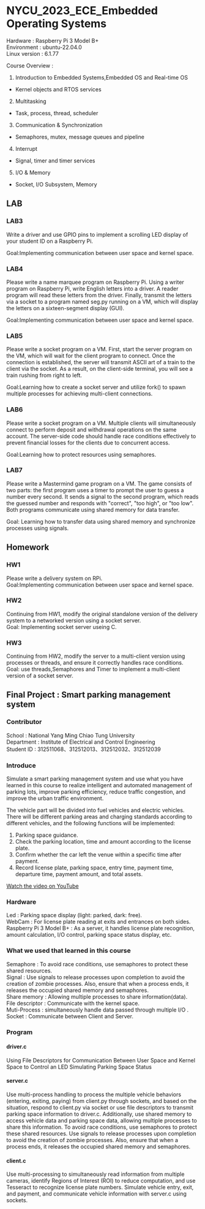 # NYCU_2023_ECE_Embedded Operating Systems

Hardware : Raspberry Pi 3 Model B+   
Environment : ubuntu-22.04.0  
Linux version : 6.1.77  


Course Overview :
1. Introduction to Embedded Systems,Embedded OS and Real-time OS  
- Kernel objects and RTOS services  
2. Multitasking  
- Task, process, thread, scheduler  
3. Communication & Synchronization  
- Semaphores, mutex, message queues and pipeline  
4. Interrupt  
- Signal, timer and timer services  
5. I/O & Memory  
- Socket, I/O Subsystem, Memory  



## LAB  
### LAB3  
Write a driver and use GPIO pins to implement a scrolling LED display of your student ID on a Raspberry Pi.    
 
Goal:Implementing communication between user space and kernel space.  

### LAB4
Please write a name marquee program on Raspberry Pi. Using a writer program on Raspberry Pi, write English letters into a driver. A reader program will read these letters from the driver. Finally, transmit the letters via a socket to a program named seg.py running on a VM, which will display the letters on a sixteen-segment display (GUI).  

Goal:Implementing communication between user space and kernel space.  

### LAB5
Please write a socket program on a VM. First, start the server program on the VM, which will wait for the client program to connect. Once the connection is established, the server will transmit ASCII art of a train to the client via the socket. As a result, on the client-side terminal, you will see a train rushing from right to left.  

Goal:Learning how to create a socket server and utilize fork() to spawn multiple processes for achieving multi-client connections.  

### LAB6
Please write a socket program on a VM. Multiple clients will simultaneously connect to perform deposit and withdrawal operations on the same account. The server-side code should handle race conditions effectively to prevent financial losses for the clients due to concurrent access. 

Goal:Learning how to protect resources using semaphores.  

### LAB7

Please write a Mastermind game program on a VM. The game consists of two parts: the first program uses a timer to prompt the user to guess a number every second. It sends a signal to the second program, which reads the guessed number and responds with "correct", "too high", or "too low". Both programs communicate using shared memory for data transfer.

Goal: Learning how to transfer data using shared memory and synchronize processes using signals.  


## Homework
### HW1
Please write a delivery system on RPi.  
Goal:Implementing communication between user space and kernel space.  

### HW2
Continuing from HW1, modify the original standalone version of the delivery system to a networked version using a socket server.  
Goal: Implementing socket server useing  C.  

### HW3
Continuing from HW2, modify the server to a multi-client version using processes or threads, and ensure it correctly handles race conditions.  
Goal: use threads,Semaphores and Timer to implement a multi-client version of a socket server.  

## Final Project : Smart parking management system

### Contributor 
School : National Yang Ming Chiao Tung University   
Department : Institute of Electrical and Control Engineering  
Student ID : 312511068、312512013、312512032、312512039  

###  Introduce
  Simulate a smart parking management system and use what you have learned in this course to realize intelligent and automated management of parking lots, improve parking efficiency, reduce traffic congestion, and improve the urban traffic environment.  

The vehicle part will be divided into fuel vehicles and electric vehicles. There will be different parking areas and charging standards according to different vehicles, and the following functions will be implemented:  
1. Parking space guidance.  
2. Check the parking location, time and amount according to the license plate.  
3. Confirm whether the car left the venue within a specific time after payment.  
4. Record license plate, parking space, entry time, payment time, departure time, payment amount, and total assets.    

[Watch the video on YouTube](https://youtu.be/_s5z6sf62Iw)  


### Hardware
Led : Parking space display (light: parked, dark: free).  
WebCam : For license plate reading at exits and entrances on both sides.  
Raspberry Pi 3 Model B+ : As a server, it handles license plate recognition, amount calculation, I/O control, parking space status display, etc. 

### What we used that learned in this course
Semaphore :  To avoid race conditions, use semaphores to protect these shared resources.  
Signal : Use signals to release processes upon completion to avoid the creation of zombie processes. Also, ensure that when a process ends, it releases the occupied shared memory and semaphores.    
Share memory :  Allowing multiple processes to share information(data).  
File descriptor : Communicate with the kernel space.  
Muti-Process : simultaneously handle data passed through multiple I/O .  
Socket : Communicate between Client and Server.    

### Program

#### driver.c 
Using File Descriptors for Communication Between User Space and Kernel Space to Control an LED Simulating Parking Space Status


#### server.c 
Use multi-process handling to process the multiple vehicle behaviors (entering, exiting, paying) from client.py through sockets, and based on the situation, respond to client.py via socket or use file descriptors to transmit parking space information to driver.c. Additionally, use shared memory to access vehicle data and parking space data, allowing multiple processes to share this information. To avoid race conditions, use semaphores to protect these shared resources. Use signals to release processes upon completion to avoid the creation of zombie processes. Also, ensure that when a process ends, it releases the occupied shared memory and semaphores.

#### client.c 
Use multi-processing to simultaneously read information from multiple cameras, identify Regions of Interest (ROI) to reduce computation, and use Tesseract to recognize license plate numbers. Simulate vehicle entry, exit, and payment, and communicate vehicle information with server.c using sockets.

### 



